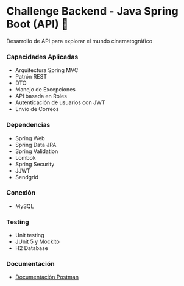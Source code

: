 # Challenge Backend - Java Spring Boot (API) :rocket:

Desarrollo de API para explorar el mundo cinematográfico

### Capacidades Aplicadas 
- Arquitectura Spring MVC
- Patrón REST
- DTO
- Manejo de Excepciones 
- API basada en Roles
- Autenticación de usuarios con JWT
- Envio de Correos

### Dependencias
- Spring Web
- Spring Data JPA
- Spring Validation
- Lombok
- Spring Security
- JJWT
- Sendgrid

### Conexión
- MySQL

### Testing
- Unit testing
- JUnit 5 y Mockito
- H2 Database

### Documentación
- [Documentación Postman](https://documenter.getpostman.com/view/20266619/2s8Z6vZa89)
